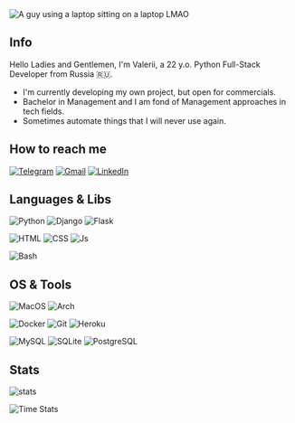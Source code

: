 <img src="https://i.ibb.co/xf0ht6z/shutterstock-753972046-350x233.jpg" alt="A guy using a laptop sitting on a laptop LMAO">

## Info

Hello Ladies and Gentlemen, I'm Valerii, a 22 y.o. Python Full-Stack Developer from Russia 🇷🇺.

- I'm currently developing my own project, but open for commercials.
- Bachelor in Management and I am fond of Management approaches in tech fields.
- Sometimes automate things that I will never use again.

## How to reach me

[![Telegram](https://img.shields.io/badge/Telegram-2CA5E0?style=for-the-badge&logo=telegram&logoColor=white)](https://t.me/rebel_sable)
[![Gmail](https://img.shields.io/badge/Gmail-D14836?style=for-the-badge&logo=gmail&logoColor=white)](https://mail.google.com/mail/u/0/#inbox?compose=GTvVlcRzDfkCHdGGLrBfgRBPTRrlqkRCKnmSQbHTVNsQRWBPhkNVjVGFNJDmsjXfNkDDQGFTwbtMW)
[![LinkedIn](https://img.shields.io/badge/LinkedIn-0077B5?style=for-the-badge&logo=linkedin&logoColor=white)](https://www.linkedin.com/in/valerii-chirkov/)

## Languages & Libs

![Python](https://img.shields.io/badge/Python-3776AB?style=for-the-badge&logo=python&logoColor=white)
![Django](https://img.shields.io/badge/Django-092E20?style=for-the-badge&logo=django&logoColor=white)
![Flask](https://img.shields.io/badge/Flask-000000?style=for-the-badge&logo=flask&logoColor=white)

![HTML](https://img.shields.io/badge/HTML5-E34F26?style=for-the-badge&logo=html5&logoColor=white)
![CSS](https://img.shields.io/badge/CSS3-1572B6?style=for-the-badge&logo=css3&logoColor=white)
![Js](https://img.shields.io/badge/JavaScript-323330?style=for-the-badge&logo=javascript&logoColor=F7DF1E)

![Bash](https://img.shields.io/badge/Bash-121011?style=for-the-badge&logo=gnu-bash&logoColor=white)

## OS & Tools

![MacOS](https://img.shields.io/badge/Apple-MacBook-999999?style=for-the-badge&logo=apple&logoColor=white)
![Arch](https://img.shields.io/badge/Arch_Linux-1793D1?style=for-the-badge&logo=arch-linux&logoColor=white)

![Docker](https://img.shields.io/badge/Docker-2CA5E0?style=for-the-badge&logo=docker&logoColor=white)
![Git](https://img.shields.io/badge/Git-F05032?style=for-the-badge&logo=git&logoColor=white)
![Heroku](https://img.shields.io/badge/Heroku-430098?style=for-the-badge&logo=heroku&logoColor=white)

![MySQL](https://img.shields.io/badge/MySQL-00000F?style=for-the-badge&logo=mysql&logoColor=white)
![SQLite](https://img.shields.io/badge/SQLite-07405E?style=for-the-badge&logo=sqlite&logoColor=white)
![PostgreSQL](https://img.shields.io/badge/PostgreSQL-316192?style=for-the-badge&logo=postgresql&logoColor=white)




[comment]: <> (| <a href="https://github.com/valerii-chirkov"><img align="center" src="https://github-readme-stats.vercel.app/api?username=valerii-chirkov&show_icons=true&theme=radical&include_all_commits=true&hide_border=true" alt="Valerii's stats" /></a> | <a href="https://github.com/valerii-chirkov"><img align="center" src="https://github-readme-stats.vercel.app/api/top-langs/?username=valerii-chirkov&layout=compact&theme=radical&hide_border=true" /></a> |)

[comment]: <> (| ------------- | ------------- |)

<!---
valerii-chirkov/valerii-chirkov is a ✨ special ✨ repository because its `README.md` (this file) appears on your GitHub profile.
You can click the Preview link to take a look at your changes.
--->


## Stats

![stats](https://github-readme-stats.vercel.app/api?username=valerii-chirkov&show_icons=true&count_private=true&title_color=f7d745&text_color=b2d76c&icon_color=6562af&bg_color=00000000&hide=bg-color&hide_border=true)

![Time Stats](https://github-readme-stats.vercel.app/api/wakatime?username=valeriichirkov&theme=radical&#41;]&#40;https://github.com/valerii-chirkov&)

